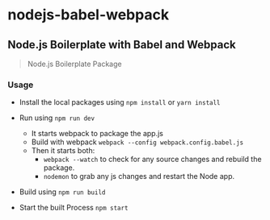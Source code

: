 # nodejs-babel-webpack

Node.js Boilerplate with Babel and Webpack
---

> Node.js Boilerplate Package

### Usage

* Install the local packages using `npm install` or `yarn install`
* Run using `npm run dev`
  * It starts webpack to package the app.js
  * Build with webpack `webpack --config webpack.config.babel.js` 
  * Then it starts both:
       * `webpack --watch` to check for any source changes and rebuild the package.
       * `nodemon` to grab any js changes and restart the Node app.

* Build using `npm run build`
* Start the built Process `npm start`
